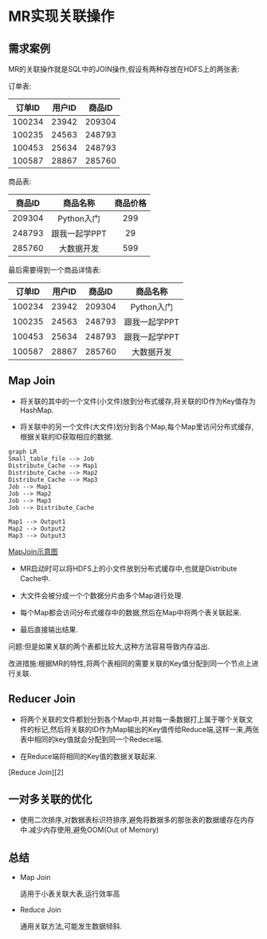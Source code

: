 # MR实现关联操作

## 需求案例

MR的关联操作就是SQL中的JOIN操作,假设有两种存放在HDFS上的两张表:

订单表:

| 订单ID | 用户ID | 商品ID |
|:-----:|:------:|:-----:|
| 100234 | 23942 | 209304 |
| 100235 | 24563 | 248793 |
| 100453 | 25634 | 248793 |
| 100587 | 28867 | 285760 |


商品表:

| 商品ID | 商品名称 | 商品价格 |
|:-----:|:------:|:-----:|
| 209304 | Python入门 | 299 |
| 248793 | 跟我一起学PPT | 29 |gf
| 285760 | 大数据开发 | 599 |

最后需要得到一个商品详情表:

| 订单ID | 用户ID | 商品ID | 商品名称 |
|:-----:|:------:|:-----:|:-------:|
| 100234 | 23942 | 209304 | Python入门 |
| 100235 | 24563 | 248793 | 跟我一起学PPT |
| 100453 | 25634 | 248793 | 跟我一起学PPT |
| 100587 | 28867 | 285760 | 大数据开发 |

## Map Join

- 将关联的其中的一个文件(小文件)放到分布式缓存,将关联的ID作为Key值存为HashMap.

- 将关联中的另一个文件(大文件)划分到各个Map,每个Map里访问分布式缓存,根据关联的ID获取相应的数据.

```mermaid
graph LR
Small_table_file --> Job
Distribute_Cache --> Map1
Distribute_Cache --> Map2
Distribute_Cache --> Map3
Job --> Map1
Job --> Map2
Job --> Map3
Job --> Distribute_Cache

Map1 --> Output1
Map2 --> Output2
Map3 --> Output3
```

[MapJoin示意图][1]

- MR启动时可以将HDFS上的小文件放到分布式缓存中,也就是Distribute Cache中.

- 大文件会被分成一个个数据分片由多个Map进行处理.

- 每个Map都会访问分布式缓存中的数据,然后在Map中将两个表关联起来.

- 最后直接输出结果.

问题:但是如果关联的两个表都比较大,这种方法容易导致内存溢出.

改进措施:根据MR的特性,将两个表相同的需要关联的Key值分配到同一个节点上进行关联.

## Reducer Join

- 将两个关联的文件都划分到各个Map中,并对每一条数据打上属于哪个关联文件的标记,然后将关联的ID作为Map输出的Key值传给Reduce端,这样一来,两张表中相同的key值就会分配到同一个Redece端.

- 在Reduce端将相同的Key值的数据关联起来.

[Reduce Join][2]

## 一对多关联的优化

- 使用二次排序,对数据表标识符排序,避免将数据多的那张表的数据缓存在内存中.减少内存使用,避免OOM(Out of Memory)

## 总结

- Map Join

    适用于小表关联大表,运行效率高

- Reduce Join

    通用关联方法,可能发生数据倾斜.

[1]:
[2]:

